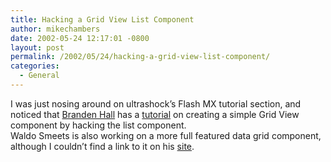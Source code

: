 ```yaml
---
title: Hacking a Grid View List Component
author: mikechambers
date: 2002-05-24 12:17:01 -0800
layout: post
permalink: /2002/05/24/hacking-a-grid-view-list-component/
categories:
  - General
---
```



I was just nosing around on ultrashock&#8217;s Flash MX tutorial section, and noticed that [Branden Hall][1] has a [tutorial][2] on creating a simple Grid View component by hacking the list component.  
Waldo Smeets is also working on a more full featured data grid component, although I couldn&#8217;t find a link to it on his [site][3].

 [1]: http://www.waxpraxis.org
 [2]: http://www.ultrashock.com/tutorials/flashmx/gridhack_tutorial.html
 [3]: http://www.waldosmeets.com